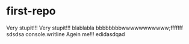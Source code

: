 # first-repo
Very stupit!!!
Very stupit!!!
blablabla
bbbbbbbbwwwwwwwwwww;fffffff
sdsdsa
console.writline
Agein me!!!
edidasdqad